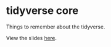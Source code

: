 tidyverse core
================

Things to remember about the tidyverse.

View the slides
[here](https://wordsmith189.github.io/tidyverse_core/tidyverse_core/index.html).
